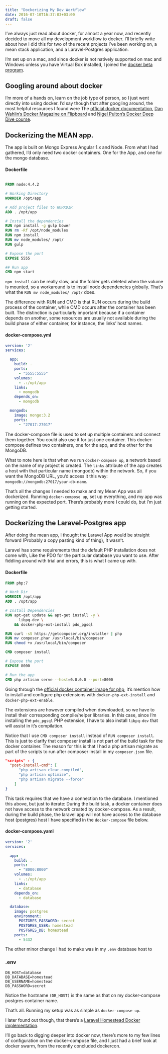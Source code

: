 ```yaml
---
title: "Dockerizing My Dev Workflow"
date: 2016-07-10T16:37:03+03:00
draft: false
---
```


I’ve always just read about docker, for almost a year now, and recently decided to move all my development workflow to docker. I’ll briefly write about how I did this for two of the recent projects I’ve been working on, a mean stack application, and a Laravel-Postgres application.

I’m set up on a mac, and since docker is not natively supported on mac and Windows unless you have Virtual Box installed, I joined the [docker beta program](https://beta.docker.com/).

## Googling around about docker
I’m more of a hands on, learn on the job type of person, so I just went directly into using docker. I’d say though that after googling around, the most helpful resources I found were The [official docker documentation](https://docs.docker.com/get-started/), [Dan Wahlin’s Docker Magazine on Flipboard](https://flipboard.com/@dwahlin/the-docker-%26-kubernetes-magazine-vp93fvnrz) and [Nigel Pulton’s Docker Deep Dive course](https://www.pluralsight.com/courses/docker-deep-dive).

## Dockerizing the MEAN app.
The app is built on Mongo Express Angular 1.x and Node. From what I had gathered, I’d only need two docker containers. One for the App, and one for the mongo database.

#### Dockerfile
```dockerfile

FROM node:4.4.2

# Working Directory
WORKDIR /opt/app

# Add project files to WORKDIR
ADD . /opt/app

# Install the dependencies
RUN npm install -g gulp bower
RUN rm -Rf /opt/node_modules
RUN npm install
RUN mv node_modules/ /opt/
RUN gulp

# Expose the port
EXPOSE 5555

## Run app
CMD npm start
```


`npm install` can be really slow, and the folder gets deleted when the volume is mounted, so a workaround is to install node dependencies globally. That’s what the `RUN mv node_modules/ /opt/` does.

The difference with RUN and CMD is that RUN occurs during the build process of the container, while CMD occurs after the container has been built. The distinction is particularly important because if a container depends on another, some resources are usually not available during the build phase of either container, for instance, the links’ host names.

#### docker-compose.yml
```yml
version: '2'
services:

  app:
    build: .
    ports:
      - "5555:5555"
    volumes:
      - .:/opt/app
    links:
      - mongodb
    depends_on:
      - mongodb

  mongodb:
    image: mongo:3.2
    ports:
      - "27017:27017"
```


The docker-compose file is used to set up multiple containers and connect them together. You could also use it for just one container. This docker-compose defines two containers, one for the app, and the other for the MongoDB.

What to note here is that when we run `docker-compose up`, a network based on the name of my project is created. The `links` attribute of the app creates a host with that particular name (mongodb) within the network. So, if you want the MongoDB URL, you’d access it this way: `mongodb://mongodb:27017/your-db-name`.

That’s all the changes I needed to make and my Mean App was all dockerized. Running `docker-compose up`, set up everything, and my app was running on the expected port. There’s probably more I could do, but I’m just getting started.

## Dockerizing the Laravel-Postgres app
After doing the mean app, I thought the Laravel App would be straight forward (Probably a copy pasting kind of thing), It wasn’t.

Laravel has some requirements that the default PHP installation does not come with, Like the PDO for the particular database you want to use. After fiddling around with trial and errors, this is what I came up with.

#### Dockerfile
```dockerfile
FROM php:7

# Work Dir
WORKDIR /opt/app
ADD . /opt/app

# Install Dependencies
RUN apt-get update && apt-get install -y \
      libpq-dev \
    && docker-php-ext-install pdo_pgsql

RUN curl -sS https://getcomposer.org/installer | php
RUN mv composer.phar /usr/local/bin/composer
RUN chmod +x /usr/local/bin/composer

CMD composer install

# Expose the port
EXPOSE 8000

# Run the app
CMD php artisan serve --host=0.0.0.0 --port=8000
```

Going through the [official docker container image for php](https://hub.docker.com/_/php/), it’s mention how to install and configure php extensions with `docker-php-ext-install` and `docker-php-ext-enable`.

The extensions are however compiled when downloaded, so we have to install their corresponding compile/helper libraries. In this case, since I’m installing the `pdo_pgsql` PHP extension, I have to also install `libpq-dev` that will assist in it’s compilation.

Notice that I use `CMD composer install` instead of `RUN composer install`. This is just to clarify that composer install is not part of the build task for the docker container. The reason for this is that I had a php artisan migrate as part of the scripts to run after composer install in my `composer.json` file.
```json
"scripts" : {
  "post-install-cmd": [
      "php artisan clear-compiled",
      "php artisan optimize",
      "php artisan migrate --force"
    ]
}
```


This task requires that we have a connection to the database. I mentioned this above, but just to iterate: During the build task, a docker container does not have access to the network created by docker-compose. As a result, during the build phase, the laravel app will not have access to the database host (postgres) host I have specified in the `docker-compose` file below.

#### docker-compose.yaml
```yaml
version: '2'
services:

  app:
    build: .
    ports:
      - "8000:8000"
    volumes:
      - .:/opt/app
    links:
      - database
    depends_on:
      - database

  database:
    image: postgres
    environment:
      POSTGRES_PASSWORD: secret
      POSTGRES_USER: homestead
      POSTGRES_DB: homestead
    ports:
      - 5432
```

The other minor change I had to make was in my `.env` database host to

### .env
```
DB_HOST=database
DB_DATABASE=homestead
DB_USERNAME=homestead
DB_PASSWORD=secret
```


Notice the hostname `(DB_HOST)` is the same as that on my docker-compose postgres container name.

That’s all. Running my setup was as simple as `docker-compose up`.

I later found out though, that there’s a [Laravel Homestead Docker implementation](http://laradock.io/).

I’ll go back to digging deeper into docker now, there’s more to my few lines of configuration on the docker-compose file, and I just had a brief look at docker swarm, from the recently concluded dockercon.
